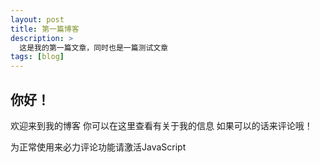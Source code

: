 ```yaml
---
layout: post
title: 第一篇博客
description: >
  这是我的第一篇文章，同时也是一篇测试文章
tags: [blog]
---
```


## 你好！
欢迎来到我的博客
你可以在这里查看有关于我的信息
如果可以的话来评论哦！


<!-- 来必力City版安装代码 -->
<div id="lv-container" data-id="city" data-uid="MTAyMC81ODMwNi8zNDc2OQ==">
<script type="text/javascript">
   (function(d, s) {
       var j, e = d.getElementsByTagName(s)[0];

       if (typeof LivereTower === 'function') { return; }

       j = d.createElement(s);
       j.src = 'https://cdn-city.livere.com/js/embed.dist.js';
       j.async = true;

       e.parentNode.insertBefore(j, e);
   })(document, 'script');
</script>
<noscript>为正常使用来必力评论功能请激活JavaScript</noscript>
</div>
<!-- City版安装代码已完成 -->
